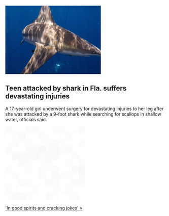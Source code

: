 
![Teen attacked by shark in Fla. suffers devastating injuries](./20220702055908.png)
## Teen attacked by shark in Fla. suffers devastating injuries

A 17-year-old girl underwent surgery for devastating injuries to her leg after she was attacked by a 9-foot shark while searching for scallops in shallow water, officials said.

![pic](../square_bg.png)

['In good spirits and cracking jokes' »](https://www.yahoo.com/news/teen-attacked-shark-florida-suffers-174931761.html)
